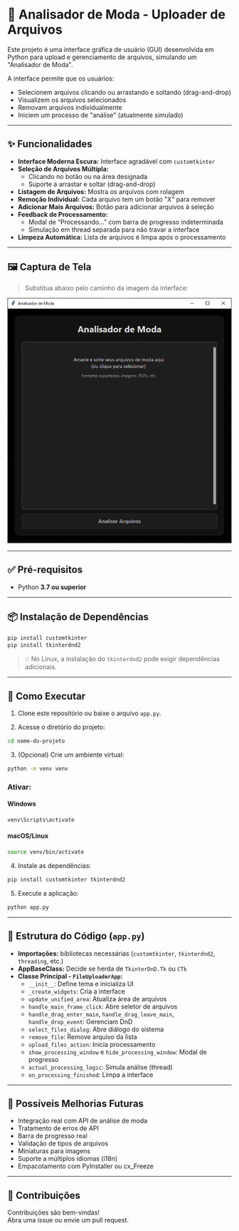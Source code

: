 # 📂 Analisador de Moda - Uploader de Arquivos

Este projeto é uma interface gráfica de usuário (GUI) desenvolvida em Python para upload e gerenciamento de arquivos, simulando um "Analisador de Moda".

A interface permite que os usuários:
- Selecionem arquivos clicando ou arrastando e soltando (drag-and-drop)
- Visualizem os arquivos selecionados
- Removam arquivos individualmente
- Iniciem um processo de "análise" (atualmente simulado)

---

## ✨ Funcionalidades

- **Interface Moderna Escura:** Interface agradável com `customtkinter`
- **Seleção de Arquivos Múltipla:**
  - Clicando no botão ou na área designada
  - Suporte a arrastar e soltar (drag-and-drop)
- **Listagem de Arquivos:** Mostra os arquivos com rolagem
- **Remoção Individual:** Cada arquivo tem um botão "X" para remover
- **Adicionar Mais Arquivos:** Botão para adicionar arquivos à seleção
- **Feedback de Processamento:**
  - Modal de “Processando...” com barra de progresso indeterminada
  - Simulação em thread separada para não travar a interface
- **Limpeza Automática:** Lista de arquivos é limpa após o processamento

---

## 🖼️ Captura de Tela

> Substitua abaixo pelo caminho da imagem da interface:


![Analisador de Moda](https://github.com/Pedro-Martins-Nascimento/Analisador/blob/main/image.png)


---

## ✅ Pré-requisitos

- Python **3.7 ou superior**

---

## 📦 Instalação de Dependências

```bash
pip install customtkinter
pip install tkinterdnd2
```

> 💡 No Linux, a instalação do `tkinterdnd2` pode exigir dependências adicionais.

---

## 🚀 Como Executar

1. Clone este repositório ou baixe o arquivo `app.py`.

2. Acesse o diretório do projeto:

```bash
cd nome-do-projeto
```

3. (Opcional) Crie um ambiente virtual:

```bash
python -m venv venv
```

### Ativar:

#### Windows
```bash
venv\Scripts\activate
```

#### macOS/Linux
```bash
source venv/bin/activate
```

4. Instale as dependências:

```bash
pip install customtkinter tkinterdnd2
```

5. Execute a aplicação:

```bash
python app.py
```

---

## 🧠 Estrutura do Código (`app.py`)

- **Importações:** bibliotecas necessárias (`customtkinter`, `tkinterdnd2`, `threading`, etc.)
- **AppBaseClass:** Decide se herda de `TkinterDnD.Tk` ou `CTk`
- **Classe Principal - `FileUploaderApp`:**
  - `__init__`: Define tema e inicializa UI
  - `_create_widgets`: Cria a interface
  - `update_unified_area`: Atualiza área de arquivos
  - `handle_main_frame_click`: Abre seletor de arquivos
  - `handle_drag_enter_main`, `handle_drag_leave_main`, `handle_drop_event`: Gerenciam DnD
  - `select_files_dialog`: Abre diálogo do sistema
  - `remove_file`: Remove arquivo da lista
  - `upload_files_action`: Inicia processamento
  - `show_processing_window` e `hide_processing_window`: Modal de progresso
  - `actual_processing_logic`: Simula análise (thread)
  - `on_processing_finished`: Limpa a interface

---

## 🔧 Possíveis Melhorias Futuras

- Integração real com API de análise de moda
- Tratamento de erros de API
- Barra de progresso real
- Validação de tipos de arquivos
- Miniaturas para imagens
- Suporte a múltiplos idiomas (i18n)
- Empacotamento com PyInstaller ou cx_Freeze

---

## 🤝 Contribuições

Contribuições são bem-vindas!  
Abra uma issue ou envie um pull request.
